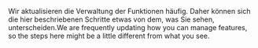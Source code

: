 <span data-ttu-id="c742f-101">Wir aktualisieren die Verwaltung der Funktionen häufig. Daher können sich die hier beschriebenen Schritte etwas von dem, was Sie sehen, unterscheiden.</span><span class="sxs-lookup"><span data-stu-id="c742f-101">We are frequently updating how you can manage features, so the steps here might be a little different from what you see.</span></span>